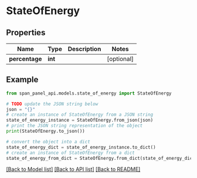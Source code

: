# StateOfEnergy


## Properties

Name | Type | Description | Notes
------------ | ------------- | ------------- | -------------
**percentage** | **int** |  | [optional]

## Example

```python
from span_panel_api.models.state_of_energy import StateOfEnergy

# TODO update the JSON string below
json = "{}"
# create an instance of StateOfEnergy from a JSON string
state_of_energy_instance = StateOfEnergy.from_json(json)
# print the JSON string representation of the object
print(StateOfEnergy.to_json())

# convert the object into a dict
state_of_energy_dict = state_of_energy_instance.to_dict()
# create an instance of StateOfEnergy from a dict
state_of_energy_from_dict = StateOfEnergy.from_dict(state_of_energy_dict)
```
[[Back to Model list]](../README.md#documentation-for-models) [[Back to API list]](../README.md#documentation-for-api-endpoints) [[Back to README]](../README.md)
